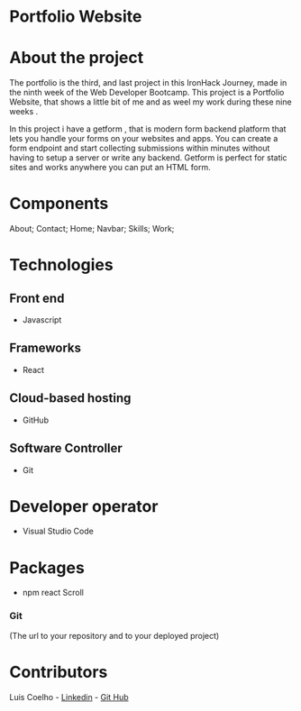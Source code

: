 # Portfolio Website


# About the project

The portfolio is the third, and last project in this IronHack Journey,  made in the ninth week of the Web Developer Bootcamp. This project is a Portfolio Website, that shows a little bit of me and as weel my work during these nine weeks .

In this project i have a getform , that is modern form backend platform that lets you handle your forms on your websites and apps. You can create a form endpoint and start collecting submissions within minutes without having to setup a server or write any backend. Getform is perfect for static sites and works anywhere you can put an HTML form.


# Components

About;
Contact;
Home;
Navbar;
Skills;
Work;


# Technologies

## Front end

-  Javascript

## Frameworks 

- React


## Cloud-based hosting

- GitHub

## Software Controller

- Git

# Developer operator 

- Visual Studio Code

# Packages 

- npm react Scroll


 
 ### Git
 
(The url to your repository and to your deployed project)





# Contributors


Luis Coelho - [Linkedin](https://www.linkedin.com/in/luis-coelho-23936222a/) - [Git Hub](https://github.com/louisrabit)

